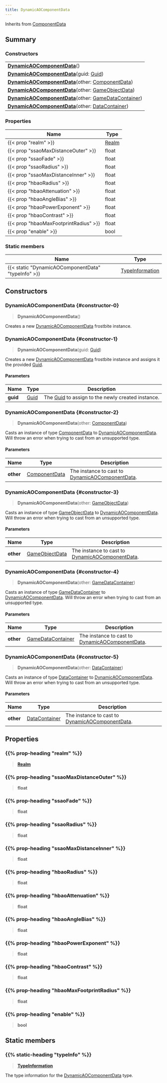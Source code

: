 ```yaml
---
title: DynamicAOComponentData
---
```


Inherits from [ComponentData](/vext/ref/fb/componentdata)

## Summary

### Constructors

|  |
| --- |
| **[DynamicAOComponentData](#constructor-0)**() |
| **[DynamicAOComponentData](#constructor-1)**(guid: [Guid](/vext/ref/shared/type/guid)) |
| **[DynamicAOComponentData](#constructor-2)**(other: [ComponentData](/vext/ref/fb/componentdata)) |
| **[DynamicAOComponentData](#constructor-3)**(other: [GameObjectData](/vext/ref/fb/gameobjectdata)) |
| **[DynamicAOComponentData](#constructor-4)**(other: [GameDataContainer](/vext/ref/fb/gamedatacontainer)) |
| **[DynamicAOComponentData](#constructor-5)**(other: [DataContainer](/vext/ref/shared/type/datacontainer)) |

### Properties

| Name | Type |
| ---- | ---- |
| {{< prop "realm" >}} | [Realm](/vext/ref/fb/realm) |
| {{< prop "ssaoMaxDistanceOuter" >}} | float |
| {{< prop "ssaoFade" >}} | float |
| {{< prop "ssaoRadius" >}} | float |
| {{< prop "ssaoMaxDistanceInner" >}} | float |
| {{< prop "hbaoRadius" >}} | float |
| {{< prop "hbaoAttenuation" >}} | float |
| {{< prop "hbaoAngleBias" >}} | float |
| {{< prop "hbaoPowerExponent" >}} | float |
| {{< prop "hbaoContrast" >}} | float |
| {{< prop "hbaoMaxFootprintRadius" >}} | float |
| {{< prop "enable" >}} | bool |

### Static members

| Name | Type |
| ---- | ---- |
| {{< static "DynamicAOComponentData" "typeInfo" >}} | [TypeInformation](/vext/ref/shared/type/typeinformation) |

## Constructors

### DynamicAOComponentData {#constructor-0}

> **DynamicAOComponentData**()

Creates a new [DynamicAOComponentData](/vext/ref/fb/dynamicaocomponentdata) frostbite instance.

### DynamicAOComponentData {#constructor-1}

> **DynamicAOComponentData**(guid: [Guid](/vext/ref/shared/type/guid))

Creates a new [DynamicAOComponentData](/vext/ref/fb/dynamicaocomponentdata) frostbite instance and assigns it the provided [Guid](/vext/ref/shared/type/guid).

#### Parameters

| Name | Type | Description |
| ---- | ---- | ----------- |
| **guid** | [Guid](/vext/ref/shared/type/guid) | The [Guid](/vext/ref/shared/type/guid) to assign to the newly created instance. |

### DynamicAOComponentData {#constructor-2}

> **DynamicAOComponentData**(other: [ComponentData](/vext/ref/fb/componentdata))

Casts an instance of type [ComponentData](/vext/ref/fb/componentdata) to [DynamicAOComponentData](/vext/ref/fb/dynamicaocomponentdata). Will throw an error when trying to cast from an unsupported type.

#### Parameters

| Name | Type | Description |
| ---- | ---- | ----------- |
| **other** | [ComponentData](/vext/ref/fb/componentdata) | The instance to cast to [DynamicAOComponentData](/vext/ref/fb/dynamicaocomponentdata). |

### DynamicAOComponentData {#constructor-3}

> **DynamicAOComponentData**(other: [GameObjectData](/vext/ref/fb/gameobjectdata))

Casts an instance of type [GameObjectData](/vext/ref/fb/gameobjectdata) to [DynamicAOComponentData](/vext/ref/fb/dynamicaocomponentdata). Will throw an error when trying to cast from an unsupported type.

#### Parameters

| Name | Type | Description |
| ---- | ---- | ----------- |
| **other** | [GameObjectData](/vext/ref/fb/gameobjectdata) | The instance to cast to [DynamicAOComponentData](/vext/ref/fb/dynamicaocomponentdata). |

### DynamicAOComponentData {#constructor-4}

> **DynamicAOComponentData**(other: [GameDataContainer](/vext/ref/fb/gamedatacontainer))

Casts an instance of type [GameDataContainer](/vext/ref/fb/gamedatacontainer) to [DynamicAOComponentData](/vext/ref/fb/dynamicaocomponentdata). Will throw an error when trying to cast from an unsupported type.

#### Parameters

| Name | Type | Description |
| ---- | ---- | ----------- |
| **other** | [GameDataContainer](/vext/ref/fb/gamedatacontainer) | The instance to cast to [DynamicAOComponentData](/vext/ref/fb/dynamicaocomponentdata). |

### DynamicAOComponentData {#constructor-5}

> **DynamicAOComponentData**(other: [DataContainer](/vext/ref/shared/type/datacontainer))

Casts an instance of type [DataContainer](/vext/ref/shared/type/datacontainer) to [DynamicAOComponentData](/vext/ref/fb/dynamicaocomponentdata). Will throw an error when trying to cast from an unsupported type.

#### Parameters

| Name | Type | Description |
| ---- | ---- | ----------- |
| **other** | [DataContainer](/vext/ref/shared/type/datacontainer) | The instance to cast to [DynamicAOComponentData](/vext/ref/fb/dynamicaocomponentdata). |

## Properties

### {{% prop-heading "realm" %}}

> **[Realm](/vext/ref/fb/realm)**

### {{% prop-heading "ssaoMaxDistanceOuter" %}}

> **float**

### {{% prop-heading "ssaoFade" %}}

> **float**

### {{% prop-heading "ssaoRadius" %}}

> **float**

### {{% prop-heading "ssaoMaxDistanceInner" %}}

> **float**

### {{% prop-heading "hbaoRadius" %}}

> **float**

### {{% prop-heading "hbaoAttenuation" %}}

> **float**

### {{% prop-heading "hbaoAngleBias" %}}

> **float**

### {{% prop-heading "hbaoPowerExponent" %}}

> **float**

### {{% prop-heading "hbaoContrast" %}}

> **float**

### {{% prop-heading "hbaoMaxFootprintRadius" %}}

> **float**

### {{% prop-heading "enable" %}}

> **bool**

## Static members

### {{% static-heading "typeInfo" %}}

> **[TypeInformation](/vext/ref/shared/type/typeinformation)**

The type information for the [DynamicAOComponentData](/vext/ref/fb/dynamicaocomponentdata) type.

